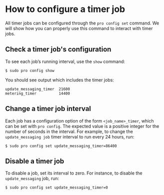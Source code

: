 # How to configure a timer job

All timer jobs can be configured through the `pro config set` command.
We will show how you can properly use this command to interact with timer jobs.

## Check a timer job's configuration

To see each job’s running interval, use the `show` command:

```console
$ sudo pro config show
```

You should see output which includes the timer jobs:

```
update_messaging_timer  21600
metering_timer          14400
```

## Change a timer job interval

Each job has a configuration option of the form `<job_name>_timer`,
which can be set with `pro config`. The expected value is a positive
integer for the number of seconds in the interval. For example, to
change the `update_messaging job` timer interval to run every 24 hours, run:

```console
$ sudo pro config set update_messaging_timer=86400
```

## Disable a timer job

To disable a job, set its interval to zero. For instance, to disable
the `update_messaging`  job, run:

```console
$ sudo pro config set update_messaging_timer=0
```
